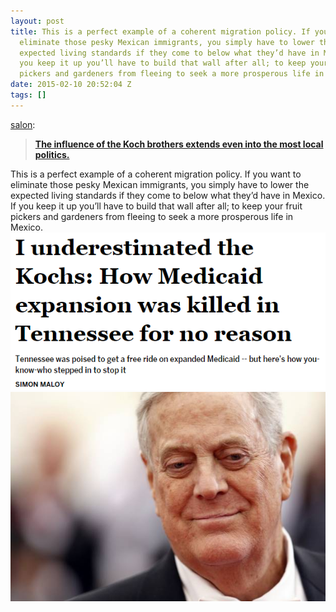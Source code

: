 ```yaml
---
layout: post
title: This is a perfect example of a coherent migration policy. If you want to
  eliminate those pesky Mexican immigrants, you simply have to lower the
  expected living standards if they come to below what they’d have in Mexico. If
  you keep it up you’ll have to build that wall after all; to keep your fruit
  pickers and gardeners from fleeing to seek a more prosperous life in Mexico.
date: 2015-02-10 20:52:04 Z
tags: []
---
```

[salon](http://salon.tumblr.com/post/110644267397/the-influence-of-the-koch-brothers-extends-even):

> **[The influence of the Koch brothers extends even into the most local politics.](http://www.salon.com/2015/02/09/i_underestimated_the_kochs_how_medicaid_expansion_was_killed_in_tennessee_for_no_reason/)**

This is a perfect example of a coherent migration policy. If you want to eliminate those pesky Mexican immigrants, you simply have to lower the expected living standards if they come to below what they’d have in Mexico. If you keep it up you’ll have to build that wall after all; to keep your fruit pickers and gardeners from fleeing to seek a more prosperous life in Mexico.
![](/media/2015/02/110657864989_0.png)
![](/media/2015/02/110657864989_1.jpg)
